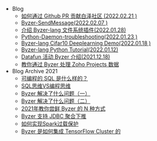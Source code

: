 - Blog
    - [如何通过 Github PR 贡献白泽社区 (2022.02.21 )](/public/blog/zh-cn/2022-02-21-github-submit-pr.md)
    - [Byzer-SendMessage(2022.02.07 )](/public/blog/zh-cn/2022-02-07-Byzer-SendMessage.md)
    - [介绍 Byzer-lang 文件系统插件(2022.01.28)](/public/blog/zh-cn/2022-01-28-Introduction-into-CustomFS.md)
    - [Python-Daemon-troubleshooting(2022.01.23 )](/public/blog/zh-cn/2022-01-23-Python-Daemon-troubleshooting.md)
    - [Byzer-lang Cifar10 Deeplearning Demo(2022.01.18 )](/public/blog/zh-cn/2022-01-18-byzer-lang-cifar10-deeplearning.md)
    - [Byzer-lang Python Tutorial(2022.01.12)](/public/blog/zh-cn/2022-01-12-python-in-byzer-tutorial.md)
    - [Datafun 活动 Byzer 介绍(2021.12.18)](/public/blog/zh-cn/2021-12-18-datafun-byzer.md)
    - [教你通过 Byzer 处理 Zoho Projects 数据](/public/blog/zh-cn/2022-01-20-etl-zoho.md)
- Blog Archive 2021
    - [可编程的 SQL 是什么样的？](/public/blog_archive_2021/可编程的SQL是什么样的.md)
    - [SQL思维VS编程思维](/public/blog_archive_2021/SQL思维VS编程思维.md)
    - [Byzer 解决了什么问题（一）](/public/blog_archive_2021/Byzer解决了什么问题.md)
    - [Byzer 解决了什么问题（二）](/public/blog_archive_2021/Byzer解决了什么问题2.md)
    - [2021年教你尝鲜 Byzer 的 N 种方式](/public/blog_archive_2021/2021年教你尝鲜Byzer的N种方式.md)
    - [Byzer 支持 JDBC 聚合下推](/public/blog_archive_2021/Byzer支持JDBC聚合下推.md)
    - [如何实现Spark过载保护](/public/blog_archive_2021/overload_protection.md)
    - [Byzer 是如何集成 TensorFlow Cluster 的](/public/blog_archive_2021/Byzer是如何集成TensorFlow_Cluster的.md)
